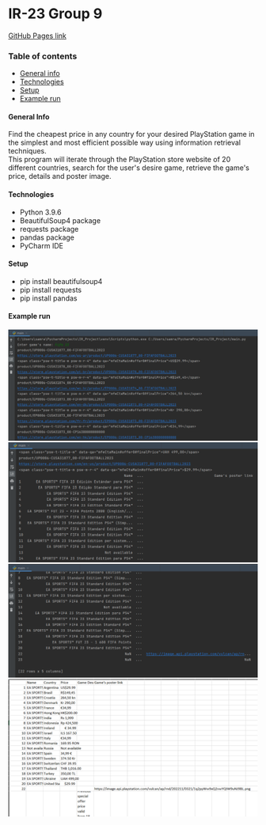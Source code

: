 # IR-23 Group 9
[GitHub Pages link](https://samerarkab.github.io/)

### Table of contents
* [General info](#general-info)
* [Technologies](#technologies)
* [Setup](#setup)
* [Example run](#example-run)

#### General Info
Find the cheapest price in any country for your desired PlayStation game in the simplest and most efficient possible way using information retrieval techniques.
<br>This program will iterate through the PlayStation store website of 20 different countries, search for the user's desire game, retrieve the game's price, details and poster image.

#### Technologies
* Python 3.9.6
* BeautifulSoup4 package
* requests package
* pandas package
* PyCharm IDE

#### Setup
* pip install beautifulsoup4
* pip install requests
* pip install pandas

#### Example run
![image](./example_run/IR1.png) <br>
![image](./example_run/IR2.png) <br>
![image](./example_run/IR3.png) <br>
![image](./example_run/IR4.png) <br>
<br>
